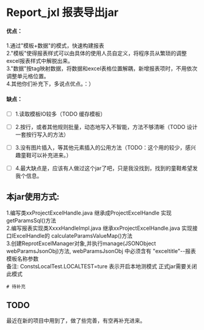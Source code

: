 # Report_jxl 报表导出jar

#### 优点：
1.通过"模板+数据"的模式，快速构建报表  
2."模板"使得报表样式可以由具体的使用人员自定义，将程序员从繁琐的调整excel报表样式中解脱出来。  
3."数据"按tag映射数据，将数据和excel表格位置解耦，新增报表项时，不用依次调整单元格位置。  
4.其他你们补充下，多说点优点。：）  

#### 缺点：
- [ ] 1.读取模板IO较多（TODO 缓存模板）
- [ ] 2.按行，或者其他规则批量，动态地写入不智能，方法不够清晰（TODO 设计一套按行写入的方法）
- [ ] 3.没有图片插入，等其他元素插入的公用方法（TODO：这个用的较少，感兴趣童鞋可以补充进来。）
- [ ] 4.最大缺点是，应该有人做过这个jar了吧，只是我没找到，找到的童鞋希望发我个信息。

  
## 本jar使用方式:
1.编写类xxProjectExcelHandle.java 继承成ProjectExcelHandle 实现getParamsSql()方法  
2.编写报表实现类XxxxHandleImpl.java 继承xxProjectExcelHandle.java
    实现接口IExcelHandle的 calculateParamsValueMap()方法  
3.创建ReprotExcelManager对象,并执行manage(JSONObject webParamsJsonObj)方法,
  webParamsJsonObj 中必须含有 "exceltitle"--报表模板名称参数  
备注: ConstsLocalTest.LOCALTEST=ture 表示开启本地测模式 正式jar需要关闭此模式  
```
# 待补充
```
  
## TODO
最近在新的项目中用到了，做了些完善，有空再补充进来。

